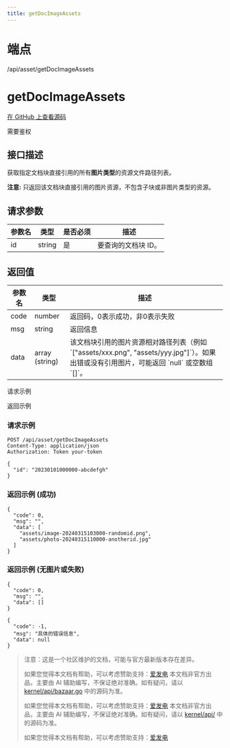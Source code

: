 ```yaml
---
title: getDocImageAssets
---
```

# 端点

/api/asset/getDocImageAssets

# getDocImageAssets

[在 GitHub 上查看源码](https://github.com/siyuan-note/siyuan/blob/master/kernel/api/asset.go#L185)

需要鉴权

## 接口描述

获取指定文档块直接引用的所有**图片类型**的资源文件路径列表。

**注意:** 只返回该文档块直接引用的图片资源，不包含子块或非图片类型的资源。

## 请求参数

| 参数名 | 类型 | 是否必须 | 描述 |
| --- | --- | --- | --- |
| id | string | 是 | 要查询的文档块 ID。 |

## 返回值

| 参数名 | 类型 | 描述 |
| --- | --- | --- |
| code | number | 返回码，0表示成功，非0表示失败 |
| msg | string | 返回信息 |
| data | array (string) | 该文档块引用的图片资源相对路径列表（例如 \`\["assets/xxx.png", "assets/yyy.jpg"\]\`）。如果出错或没有引用图片，可能返回 \`null\` 或空数组 \`\[\]\`。 |

请求示例

返回示例

### 请求示例

```
POST /api/asset/getDocImageAssets
Content-Type: application/json
Authorization: Token your-token

{
  "id": "20230101000000-abcdefgh"
}
```

### 返回示例 (成功)

```
{
  "code": 0,
  "msg": "",
  "data": [
    "assets/image-20240315103000-randomid.png",
    "assets/photo-20240315110000-anotherid.jpg"
  ]
}
```

### 返回示例 (无图片或失败)

```
{
  "code": 0, 
  "msg": "",
  "data": [] 
}
```

```
{
  "code": -1,
  "msg": "具体的错误信息",
  "data": null
}
```

> 注意：这是一个社区维护的文档，可能与官方最新版本存在差异。
> 
> 如果您觉得本文档有帮助，可以考虑赞助支持：[爱发电](https://afdian.com/a/leolee9086?tab=feed)
> 本文档非官方出品，主要由 AI 辅助编写，不保证绝对准确。如有疑问，请以 [kernel/api/bazaar.go](https://github.com/siyuan-note/siyuan/blob/master/kernel/api/bazaar.go) 中的源码为准。
> 
> 如果您觉得本文档有帮助，可以考虑赞助支持：[爱发电](https://afdian.com/a/leolee9086?tab=feed)
> 本文档非官方出品，主要由 AI 辅助编写，不保证绝对准确。如有疑问，请以 [kernel/api/](https://github.com/siyuan-note/siyuan/blob/master/kernel/api/) 中的源码为准。
> 
> 如果您觉得本文档有帮助，可以考虑赞助支持：[爱发电](https://afdian.com/a/leolee9086?tab=feed)

